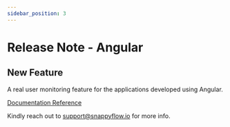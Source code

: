 ```yaml
---
sidebar_position: 3 
---
```

# Release Note - Angular

## New Feature

A real user monitoring feature for the applications developed using Angular.

[Documentation Reference](/docs/RUM/agent_installation/angular)

Kindly reach out to [support@snappyflow.io](mailto:support@snappyflow.io) for more info.

